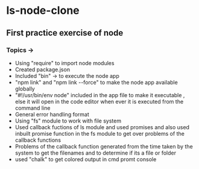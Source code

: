 # ls-node-clone

## First practice exercise of node

### Topics ->

- Using "require" to import node modules
- Created package.json
- Included "bin" -> to execute the node app
- "npm link" and "npm link --force" to make the node app available globally
- "#!/usr/bin/env node" included in the app file to make it executable , else it will open in the code editor when ever it is executed from the command line
- General error handling format
- Using "fs" module to work with file system
- Used callback fuctions of ls module and used promises and also used inbuilt promise function in the fs module to get over problems of the callback functions
- Problems of the callback function generated from the time taken by the system to get the filenames and to determine if its a file or folder 
- used "chalk" to get colored output in cmd promt console
